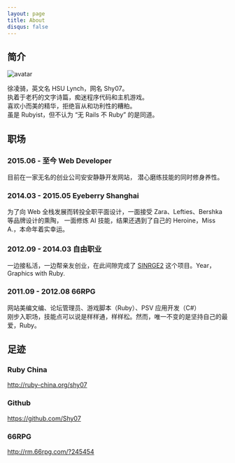 ```yaml
---
layout: page
title: About
disqus: false
---
```


## 简介

![avatar](https://s.gravatar.com/avatar/2c10bae9c5a107139f3f8085a37da265?s=120)

徐凌骑，英文名 HSU Lynch，网名 Shy07。  
执着于老朽的文字诗篇，痴迷程序代码和主机游戏。  
喜欢小而美的精华，拒绝盲从和功利性的糟粕。  
虽是 Rubyist，但不认为 “无 Rails 不 Ruby” 的是同道。

## 职场

### 2015.06 - 至今  Web Developer

目前在一家无名的创业公司安安静静开发网站， 潜心磨练技能的同时修身养性。

### 2014.03 - 2015.05  Eyeberry Shanghai

为了向 Web 全栈发展而转投全职平面设计，一面接受 Zara、Lefties、Bershka 等品牌设计的熏陶，
一面修炼 AI 技能，结果还遇到了自己的 Heroine，Miss A.，本命年着实幸运。

### 2012.09 - 2014.03  自由职业

一边接私活，一边帮亲友创业，在此间隙完成了 [SINRGE2][] 这个项目。Year，Graphics with Ruby.

### 2011.09 - 2012.08  66RPG

网站美编文编、论坛管理员、游戏脚本（Ruby）、PSV 应用开发（C#）  
刚步入职场，技能点可以说是样样通，样样松。然而，唯一不变的是坚持自己的最爱，Ruby。

## 足迹

### Ruby China

http://ruby-china.org/shy07

### Github

https://github.com/Shy07

### 66RPG

http://rm.66rpg.com/?245454



[SINRGE2]:   https://github.com/Shy07/SINRGE2  "SINRGE2"